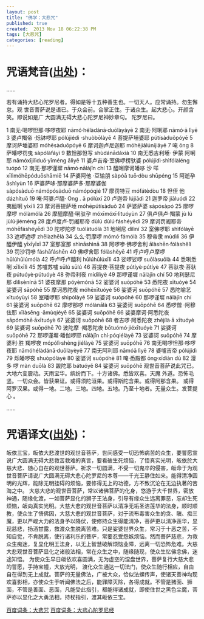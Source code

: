 ```yaml
---
layout: post
title: "佛学：大悲咒"
published: true
created:  2013 Nov 18 06:22:38 PM
tags: [大悲咒]
categories: [reading]
---
```



# 咒语梵音([出处](http://baike.baidu.com/view/752610.htm#4))：

......

若有诵持大悲心陀罗尼者。得如是等十五种善生也。一切天人。应常诵持。勿生懈怠。观
世音菩萨说是语已。于众会前。合掌正住。于诸众生。起大悲心。开颜含笑。即说如是广
大圆满无碍大悲心陀罗尼神妙章句。
陀罗尼曰。

1 南无·喝啰怛那·哆啰夜耶 
nāmó·hélàdánā·duōlàyàyē 
2 南无·阿唎耶 
nāmó·ā lìyē 
3 婆卢羯帝 ·烁钵啰耶 
pólújiédì ·shuòbōlàyē 
4 菩提萨埵婆耶 
pútísàduǒpóyē 
5 摩诃萨埵婆耶 
móhēsàduǒpóyē 
6 摩诃迦卢尼迦耶 
móhējiālúníjiāyē 
7 唵 
ōng 
8 萨皤啰罚曳 
sàpólàfáyì 
9 数怛那怛写 
shùdánādáxià 
10 南无悉吉利埵· 伊蒙 阿唎耶 
nāmóxījílìduǒ·yīméng ālìyē 
11 婆卢吉帝·室佛啰楞驮婆 
pólújídì·shìfólàléng tuópó 
12 南无·那啰谨墀 
nāmó·nālàjǐn chí 
13 醯唎摩诃皤哆 沙 咩 
xīlìmóhēpóduōshāmiē 
14 萨婆阿他 ·豆输朋 
sàpóā tuō·dòu shūpéng 
15 阿逝孕 
āshìyùn 
16 萨婆萨哆·那摩婆萨多·那摩婆伽 
sàpósàduō·námópósàduō·námópóqié 
17 摩罚特豆 
mófátèdòu 
18 怛侄 他 
dázhítuō 
19 唵·阿婆卢醯· 
Ong . ā pólúxī 
20 卢迦帝 
lújiādì 
21 迦罗帝 
jiāluódì 
22 夷醯唎 
yíxīlì 
23 摩诃菩提萨埵 
móhēpútísàduǒ 
24 萨婆萨婆 
sàpósàpó 
25 摩啰摩啰 
mólàmólà 
26 摩醯摩醯·唎驮孕 
móxīmóxī·lìtuóyùn 
27 俱卢俱卢·羯蒙 
jù lú jùlú·jiéméng 
28 度卢度卢·罚阇耶帝 
dùlú dùlú·fáshéyēdì 
29 摩诃罚阇耶帝 
móhēfáshéyēdì 
30 陀啰陀啰 
tuólàtuólà 
31 地唎尼 
dìlìní 
32 室佛啰耶 
shìfólàyē 
33 遮啰遮啰 
zhēlàzhēlà 
34 么么·罚摩啰 
mómó·fámólà 
35 穆帝隶 
mùdìlì 
36 伊醯伊醯 
yīxīyīxī 
37 室那室那 
shìnāshìnā 
38 阿啰嘇·佛啰舍利 
ālàshēn·fólàshělì 
39 罚沙罚嘇 
fáshāfáshēn 
40 佛啰舍耶 
fólàshěyē 
41 呼卢呼卢摩啰 
hūlúhūlúmólà 
42 呼卢呼卢醯利 
hūlúhūlúxīlì 
43 娑啰娑啰 
suōlàsuōlà 
44 悉唎悉唎 
xīlìxīlì 
45 苏嚧苏嚧 
sūlú sūlú 
46 菩提夜·菩提夜 
pútíyè·pútíyè 
47 菩驮夜·菩驮夜 
pútuóyè·pútuóyè 
48 弥帝利夜 
mídìlìyè 
49 那啰谨墀 
nālàjǐn chí 
50 地利瑟尼那 
dìlìsènínā 
51 婆夜摩那 
póyèmónā 
52 娑婆诃 
suōpóhē 
53 悉陀夜 
xītuóyè 
54 娑婆诃 
sāpóhē 
55 摩诃悉陀夜 
móhēxītuóyè 
56 娑婆诃 
suōpóhē 
57 悉陀喻艺 
xītuóyùyì 
58 室皤啰耶 
shìpólàyē 
59 娑婆诃 
suōpóhē 
60 那啰谨墀 
nālàjǐn chí 
61 娑婆诃 
suōpóhē 
62 摩啰那啰 
mólànālà 
63 娑婆诃 
suōpóhē 
64 悉啰僧 ·阿穆佉耶 
xīlàsēng ·āmùqiéyē 
65 娑婆诃 
suōpóhē 
66 娑婆摩诃·阿悉陀夜 
sāpómóhē·āxītuóyè 
67 娑婆诃 
suōpóhē 
68 者吉啰·阿悉陀夜 
zhějílà·ā xītuóyè 
69 娑婆诃 
suōpóhē 
70 波陀摩 ·羯悉陀夜 
bōtuómó·jiéxītuóyè 
71 娑婆诃 
suōpóhē 
72 那啰谨墀·皤伽啰耶 
nālàjǐn chí·póqiélàyē 
73 娑婆诃 
suōpóhē 
74 摩婆利·胜 羯啰夜 
mópólì·shèng jiélàyè 
75 娑婆诃 
suōpóhē 
76 南无喝啰怛那·哆啰夜耶 
nāmóhélàdánā·duōlàyèyē 
77 南无阿利耶 
nāmóā lìyē 
78 婆嚧吉帝 
pólújídì 
79 烁皤啰夜 
shuòpólàyè 
80 娑婆诃 
suōpóhē 
81 唵·悉殿都 
ōng·xīdiàn dū 
82 漫 多 啰 
màn duōlà 
83 跋陀耶 
bátuóyě 
84 娑婆诃 
suōpóhē 
观世音菩萨说此咒已。大地六变震动。天雨宝华。缤纷而下。十方诸佛。悉皆欢喜。天魔
外道。恐怖毛竖。一切众会。皆获果证。或得须陀洹果。或得斯陀含果。或得阿那含果。
或得阿罗汉果。或得一地。二地。三地。四地。五地。乃至十地者。无量众生。发菩提心
。

......


# 咒语译文([出处](http://baike.baidu.com/view/15884.htm))：

皈依三宝，皈依大悲渡世的观世音菩萨，世间感受一切恐怖病苦的众生，要誓愿宣说广大圆满无碍大悲救苦救难的真言，要看破生死烦恼，了悟真实光明，皈依於大慈大悲、随心自在的观世菩萨。祈求一切圆满，不受一切鬼卒的侵害，皈命于为观世音菩萨请说广大圆满无碍大悲心陀罗尼的本尊——千光王静住如来。能得清净圆明的光辉，能除无明挂碍的烦恼，要修得无上的功德，方不致沉沦在无边执著的苦海之中。
大慈大悲的观世音菩萨，常以诸佛菩萨的化身，悠游于大千世界，密放神通，随缘化渡，一如菩萨显化的狮子王法身，引导有缘众生远离罪恶，忘却生死烦恼，皈向真实光明。大慈大悲的观世音菩萨以清净无垢圣洁莲华的法身，顺时顺教，使众生了悟佛因，大慈大悲的观世音菩萨，对于流布毒害众生的贪、瞋、痴三魔，更以严峻大力的法身予以降伏，使修持众生得能清净，菩萨更以清净莲华，显现慈悲，扬洒甘露，救渡众生脱离苦难。只是娑婆世界众生，常习于十恶之苦，不知自觉，不肯脱离，使行诸利乐的菩萨，常要忍受怨嫉烦恼。然而菩萨慈悲，为救众生痴迷，复显化明王法身，以无上智慧破解烦恼业障，远离一切恐怖危难。大慈大悲观世音菩萨显化之诸般法相，常在众生之中，随缘随现，使众生忆佛念佛，迷途知悟。
为使众生早日皈依欢喜圆满，无为虚空的涅盘世界，菩萨复行大慈大悲的誓愿，手持宝幢，大放光明， 渡化众生通达一切法门，使众生随行相应，自由自在得到无上成就。菩萨的无量佛法，广被大众，恰似法螺传声，使诸天善神均现欢喜影相，亦使众生于听闻佛法之后，能罪障灭除，各得成就。不管是猪面、狮面，不管是善面、恶面，凡能受此指引，都能得诸成就，即使住世之黑色尘魔，菩萨亦以显化之大勇法相，持杖指引，渡其皈依三宝。

[百度词条：大悲咒](http://baike.baidu.com/view/15884.htm)
[百度词条：大悲心陀罗尼经](http://baike.baidu.com/view/752610.htm)

